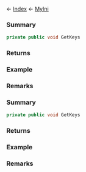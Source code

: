 ← [Index](Api-Index) ← [MyIni](VRage.Game.ModAPI.Ingame.Utilities.MyIni)

### Summary

```csharp
private public void GetKeys
```

### Returns

### Example

### Remarks

### Summary

```csharp
private public void GetKeys
```

### Returns

### Example

### Remarks

